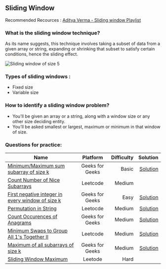 ## Sliding Window

Recommended Recources : [Aditya Verma - Sliding window Playlist](https://www.youtube.com/playlist?list=PL_z_8CaSLPWeM8BDJmIYDaoQ5zuwyxnfj)

### What is the sliding window technique?
As its name suggests, this technique involves taking a subset of data from a given array or string, expanding or shrinking that subset to satisfy certain conditions, hence the sliding effect.

![Sliding window of size 5](https://i.stack.imgur.com/F6087.png")
<br />

### Types of sliding windows :
  * Fixed size
  * Variable size

### How to identify a sliding window problem?
  * You'll be given an array or a string, along with a window size or any other size deciding entity.
  * You'll be asked smallest or largest, maximum or minimum in that window of size.

### Questions for practice: <br />

| Name | Platform | Difficulty | Solution |
|------|:--------:|-----------:|---------:|
| [Minimum/Maximum sum subarray of size k](https://practice.geeksforgeeks.org/problems/max-sum-subarray-of-size-k5313/1) <br /> |  Geeks for Geeks | Basic | [Solution](https://practice.geeksforgeeks.org/viewSol.php?subId=a9f054d54be24bb56d3b2c1ecd3bcedc&pid=703836&user=ankitkumar061000) |
| [Count Number of Nice Subarrays](https://leetcode.com/problems/count-number-of-nice-subarrays/) | Leetcode | Medium | |
| [First negative integer in every window of size k](https://practice.geeksforgeeks.org/problems/first-negative-integer-in-every-window-of-size-k3345/1) |    Geeks for Geeks   | Easy | [Solution](https://practice.geeksforgeeks.org/viewSol.php?subId=f3a0f4e87bccb507f025a5e21cba396d&pid=703375&user=ankitkumar061000) |
| [Permutation in String](https://leetcode.com/problems/permutation-in-string/) | Leetocde | Medium | [Solution](https://leetcode.com/submissions/detail/610344914/) |
| [Count Occurences of Anagrams ](https://practice.geeksforgeeks.org/problems/count-occurences-of-anagrams5839/1) <br /> | Geeks for Geeks | Medium | [Solution](https://practice.geeksforgeeks.org/viewSol.php?subId=e5afdb93a9a7ff8926660f079e4a2a20&pid=702781&user=ankitkumar061000) |
| [Minimum Swaps to Group All 1's Together II](https://leetcode.com/problems/minimum-swaps-to-group-all-1s-together-ii/) | Leetcode | Medium | [Solution](https://leetcode.com/submissions/detail/648702454/) |
| [Maximum of all subarrays of size k](https://practice.geeksforgeeks.org/problems/maximum-of-all-subarrays-of-size-k3101/1) | Geeks for Geeks | Medium | [Solution](https://practice.geeksforgeeks.org/viewSol.php?subId=8cc87386ff1fc0f4940fd228882064a6&pid=701349&user=ankitkumar061000)|
| [Sliding Window Maximum](https://leetcode.com/problems/sliding-window-maximum/) | Leetode | Hard | |

